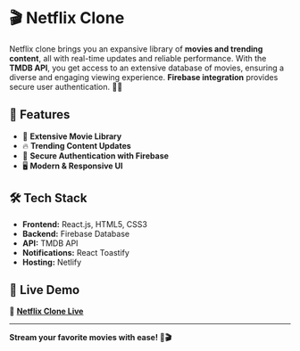 # 🎬 Netflix Clone

Netflix clone brings you an expansive library of **movies and trending content**, all with real-time updates and reliable performance. With the **TMDB API**, you get access to an extensive database of movies, ensuring a diverse and engaging viewing experience. **Firebase integration** provides secure user authentication. 🚀🍿

## 🌟 Features
- 🎥 **Extensive Movie Library**
- 🔥 **Trending Content Updates**
- 🔐 **Secure Authentication with Firebase**
- 🖥️ **Modern & Responsive UI**

## 🛠 Tech Stack
- **Frontend:** React.js, HTML5, CSS3
- **Backend:** Firebase Database
- **API:** TMDB API
- **Notifications:** React Toastify
- **Hosting:** Netlify

## 🚀 Live Demo
🔗 **[Netflix Clone Live](https://dineshkumarc-cloneflix.netlify.app/)**

---
**Stream your favorite movies with ease! 🚀🎬**
